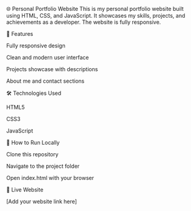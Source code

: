 🌐 Personal Portfolio Website
This is my personal portfolio website built using HTML, CSS, and JavaScript. It showcases my skills, projects, and achievements as a developer. The website is fully responsive.

🚀 Features

Fully responsive design

Clean and modern user interface

Projects showcase with descriptions

About me and contact sections

🛠️ Technologies Used

HTML5

CSS3

JavaScript

📄 How to Run Locally

Clone this repository

Navigate to the project folder

Open index.html with your browser

🔗 Live Website

[Add your website link here]
